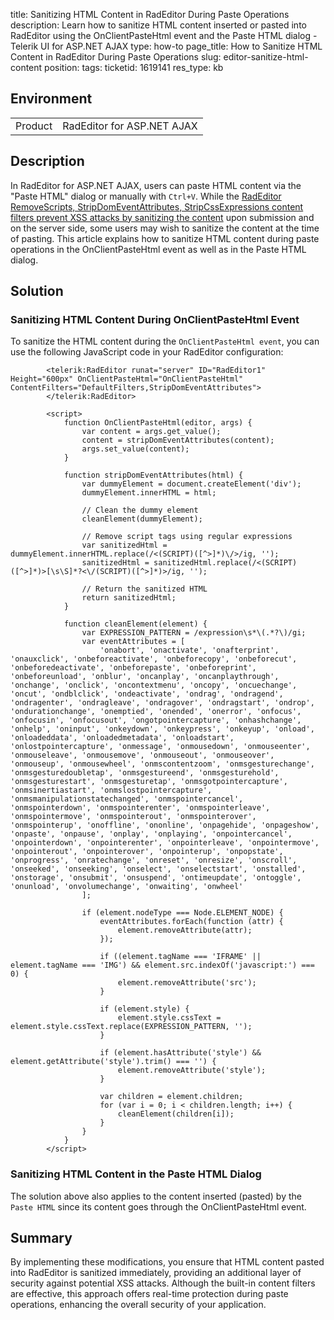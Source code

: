 title: Sanitizing HTML Content in RadEditor During Paste Operations
description: Learn how to sanitize HTML content inserted or pasted into RadEditor using the OnClientPasteHtml event and the Paste HTML dialog - Telerik UI for ASP.NET AJAX
type: how-to
page_title: How to Sanitize HTML Content in RadEditor During Paste Operations
slug: editor-sanitize-html-content
position:
tags:
ticketid: 1619141
res_type: kb

## Environment
<table>
    <tbody>
        <tr>
            <td>Product</td>
            <td>RadEditor for ASP.NET AJAX</td>
        </tr>
    </tbody>
</table>

## Description
In RadEditor for ASP.NET AJAX, users can paste HTML content via the "Paste HTML" dialog or manually with `Ctrl+V`. While the [RadEditor RemoveScripts, StripDomEventAttributes, StripCssExpressions content filters prevent XSS attacks by sanitizing the content](https://docs.telerik.com/devtools/aspnet-ajax/controls/editor/managing-content/prevent-cross-site-scripting-(xss)#radeditor-and-xss) upon submission and on the server side, some users may wish to sanitize the content at the time of pasting. This article explains how to sanitize HTML content during paste operations in the OnClientPasteHtml event as well as in the Paste HTML dialog.

## Solution
### Sanitizing HTML Content During OnClientPasteHtml Event
To sanitize the HTML content during the `OnClientPasteHtml event`, you can use the following JavaScript code in your RadEditor configuration:

````ASPX
        <telerik:RadEditor runat="server" ID="RadEditor1" Height="600px" OnClientPasteHtml="OnClientPasteHtml" ContentFilters="DefaultFilters,StripDomEventAttributes">
        </telerik:RadEditor>

        <script>
            function OnClientPasteHtml(editor, args) {
                var content = args.get_value();
                content = stripDomEventAttributes(content);
                args.set_value(content);
            }

            function stripDomEventAttributes(html) {
                var dummyElement = document.createElement('div');
                dummyElement.innerHTML = html;

                // Clean the dummy element
                cleanElement(dummyElement);

                // Remove script tags using regular expressions
                var sanitizedHtml = dummyElement.innerHTML.replace(/<(SCRIPT)([^>]*)\/>/ig, '');
                sanitizedHtml = sanitizedHtml.replace(/<(SCRIPT)([^>]*)>[\s\S]*?<\/(SCRIPT)([^>]*)>/ig, '');

                // Return the sanitized HTML
                return sanitizedHtml;
            }

            function cleanElement(element) {
                var EXPRESSION_PATTERN = /expression\s*\(.*?\)/gi;
                var eventAttributes = [
                    'onabort', 'onactivate', 'onafterprint', 'onauxclick', 'onbeforeactivate', 'onbeforecopy', 'onbeforecut', 'onbeforedeactivate', 'onbeforepaste', 'onbeforeprint', 'onbeforeunload', 'onblur', 'oncanplay', 'oncanplaythrough', 'onchange', 'onclick', 'oncontextmenu', 'oncopy', 'oncuechange', 'oncut', 'ondblclick', 'ondeactivate', 'ondrag', 'ondragend', 'ondragenter', 'ondragleave', 'ondragover', 'ondragstart', 'ondrop', 'ondurationchange', 'onemptied', 'onended', 'onerror', 'onfocus', 'onfocusin', 'onfocusout', 'ongotpointercapture', 'onhashchange', 'onhelp', 'oninput', 'onkeydown', 'onkeypress', 'onkeyup', 'onload', 'onloadeddata', 'onloadedmetadata', 'onloadstart', 'onlostpointercapture', 'onmessage', 'onmousedown', 'onmouseenter', 'onmouseleave', 'onmousemove', 'onmouseout', 'onmouseover', 'onmouseup', 'onmousewheel', 'onmscontentzoom', 'onmsgesturechange', 'onmsgesturedoubletap', 'onmsgestureend', 'onmsgesturehold', 'onmsgesturestart', 'onmsgesturetap', 'onmsgotpointercapture', 'onmsinertiastart', 'onmslostpointercapture', 'onmsmanipulationstatechanged', 'onmspointercancel', 'onmspointerdown', 'onmspointerenter', 'onmspointerleave', 'onmspointermove', 'onmspointerout', 'onmspointerover', 'onmspointerup', 'onoffline', 'ononline', 'onpagehide', 'onpageshow', 'onpaste', 'onpause', 'onplay', 'onplaying', 'onpointercancel', 'onpointerdown', 'onpointerenter', 'onpointerleave', 'onpointermove', 'onpointerout', 'onpointerover', 'onpointerup', 'onpopstate', 'onprogress', 'onratechange', 'onreset', 'onresize', 'onscroll', 'onseeked', 'onseeking', 'onselect', 'onselectstart', 'onstalled', 'onstorage', 'onsubmit', 'onsuspend', 'ontimeupdate', 'ontoggle', 'onunload', 'onvolumechange', 'onwaiting', 'onwheel'
                ];

                if (element.nodeType === Node.ELEMENT_NODE) {
                    eventAttributes.forEach(function (attr) {
                        element.removeAttribute(attr);
                    });

                    if ((element.tagName === 'IFRAME' || element.tagName === 'IMG') && element.src.indexOf('javascript:') === 0) {
                        element.removeAttribute('src');
                    }

                    if (element.style) {
                        element.style.cssText = element.style.cssText.replace(EXPRESSION_PATTERN, '');
                    }

                    if (element.hasAttribute('style') && element.getAttribute('style').trim() === '') {
                        element.removeAttribute('style');
                    }

                    var children = element.children;
                    for (var i = 0; i < children.length; i++) {
                        cleanElement(children[i]);
                    }
                }
            }
        </script>
````

### Sanitizing HTML Content in the Paste HTML Dialog
The solution above also applies to the content inserted (pasted) by the `Paste HTML` since its content goes through the OnClientPasteHtml event. 

## Summary
By implementing these modifications, you ensure that HTML content pasted into RadEditor is sanitized immediately, providing an additional layer of security against potential XSS attacks. Although the built-in content filters are effective, this approach offers real-time protection during paste operations, enhancing the overall security of your application.
 
  